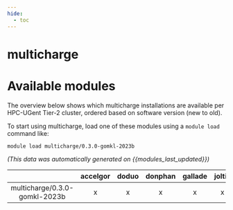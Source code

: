 ```yaml
---
hide:
  - toc
---
```


multicharge
===========

# Available modules


The overview below shows which multicharge installations are available per HPC-UGent Tier-2 cluster, ordered based on software version (new to old).

To start using multicharge, load one of these modules using a `module load` command like:

```shell
module load multicharge/0.3.0-gomkl-2023b
```

*(This data was automatically generated on {{modules_last_updated}})*  

| |accelgor|doduo|donphan|gallade|joltik|shinx|
| :---: | :---: | :---: | :---: | :---: | :---: | :---: |
|multicharge/0.3.0-gomkl-2023b|x|x|x|x|x|x|
